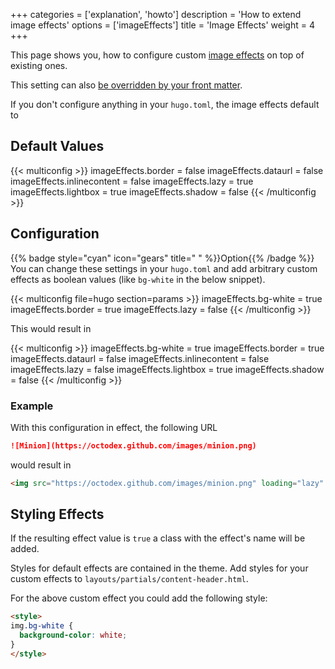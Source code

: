+++
categories = ['explanation', 'howto']
description = 'How to extend image effects'
options = ['imageEffects']
title = 'Image Effects'
weight = 4
+++

This page shows you, how to configure custom [image effects](authoring/markdown#image-effects) on top of existing ones.

This setting can also [be overridden by your front matter](authoring/linking/imageeffects).

If you don't configure anything in your `hugo.toml`, the image effects default to

## Default Values

{{< multiconfig >}}
imageEffects.border = false
imageEffects.dataurl = false
imageEffects.inlinecontent = false
imageEffects.lazy = true
imageEffects.lightbox = true
imageEffects.shadow = false
{{< /multiconfig >}}

## Configuration

{{% badge style="cyan" icon="gears" title=" " %}}Option{{% /badge %}} You can change these settings in your `hugo.toml` and add arbitrary custom effects as boolean values (like `bg-white` in the below snippet).

{{< multiconfig file=hugo section=params >}}
imageEffects.bg-white = true
imageEffects.border = true
imageEffects.lazy = false
{{< /multiconfig >}}

This would result in

{{< multiconfig >}}
imageEffects.bg-white = true
imageEffects.border = true
imageEffects.dataurl = false
imageEffects.inlinecontent = false
imageEffects.lazy = false
imageEffects.lightbox = true
imageEffects.shadow = false
{{< /multiconfig >}}

### Example

With this configuration in effect, the following URL

````markdown {title="Markdown"}
![Minion](https://octodex.github.com/images/minion.png)
````

would result in

````html {title="HTML"}
<img src="https://octodex.github.com/images/minion.png" loading="lazy" alt="Minion" class="bg-white border lightbox">
````

## Styling Effects

If the resulting effect value is `true` a class with the effect's name will be added.

Styles for default effects are contained in the theme. Add styles for your custom effects to `layouts/partials/content-header.html`.

For the above custom effect you could add the following style:

````html {title="layouts/partials/content-header.html"}
<style>
img.bg-white {
  background-color: white;
}
</style>
````
